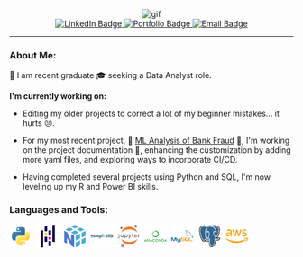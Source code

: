 <div id="header" align="center">
    <img src="https://media3.giphy.com/media/v1.Y2lkPTc5MGI3NjExeTRvMmJ2bzc0eDNzZ3gyMTQza3AyZ3I3N2loeDZjNnV6cm5majR1ZyZlcD12MV9pbnRlcm5hbF9naWZfYnlfaWQmY3Q9Zw/l46Cy1rHbQ92uuLXa/giphy.gif" width="200" alt="gif"/>
    <div id="badges">
        <a href="https://www.linkedin.com/in/leslie-hanson-b8303a231">
            <img src="https://img.shields.io/badge/LinkedIn-blue?style=for-the-badge&logo=linkedin&logoColor=white" alt="LinkedIn Badge"/>
        </a>
        <a href="https://lesliehanson.dev/">
            <img src="https://img.shields.io/badge/Portfolio-slateblue?logo=linkedin&logoColor=white&style=for-the-badge" alt="Portfolio Badge"/>
        </a>
        <a href="mailto:lesliemhanson@gmail.com">
            <img src="https://img.shields.io/badge/email-mediumaquamarine?logo=gmail&logoColor=white&style=for-the-badge" alt="Email Badge"/>
        </a>
    </div>
</div>

<div id="about me">

---

### About Me:

:wave: I am recent graduate :mortar_board: seeking a Data Analyst role. 

<b> I'm currently working on: </b>

- Editing my older projects to correct a lot of my beginner mistakes... it hurts :persevere:. 

- For my most recent project, :money_with_wings: [ML Analysis of Bank Fraud](https://github.com/LMHan122/Machine_Learning_Analysis_of_Bank_Fraud) :money_with_wings:, I'm working on the project documentation :scroll:, 
enhancing the customization by adding more yaml files, and exploring ways to incorporate CI/CD. 

- Having completed several projects using Python and SQL, I'm now leveling up my R and Power BI skills.
</div>

<div id="languages">

### Languages and Tools:
<img src="https://github.com/devicons/devicon/blob/master/icons/python/python-original.svg" title="python" alt="python" height="40" width="40">&nbsp;
<img src="https://github.com/devicons/devicon/blob/master/icons/pandas/pandas-original.svg" title="pandas" alt="pandas" height="40" width="40">&nbsp;
<img src="https://github.com/devicons/devicon/blob/master/icons/numpy/numpy-original.svg" title="numpy" alt="numpy" height="40" width="40">&nbsp;
<img src="https://github.com/devicons/devicon/blob/master/icons/matplotlib/matplotlib-original-wordmark.svg" title="matplotlib" alt="matplotlib" height="40" width="40">&nbsp;
<img src="https://github.com/devicons/devicon/blob/master/icons/jupyter/jupyter-original-wordmark.svg" title="Jupyter" alt="Jupyter" width="40" height="40"/>&nbsp;
<img src="https://github.com/devicons/devicon/blob/master/icons/anaconda/anaconda-original-wordmark.svg" title="Anaconda" alt="Anaconda" width="40" height="40"/>&nbsp;
<img src="https://github.com/devicons/devicon/blob/master/icons/mysql/mysql-original-wordmark.svg" title="mysql" alt="mysql" width="40" height="40"/>&nbsp;
<img src="https://github.com/devicons/devicon/blob/master/icons/postgresql/postgresql-original.svg" title='postgres' alt='postgres' width="40" height="40"/>&nbsp;
<img src="https://github.com/devicons/devicon/blob/master/icons/amazonwebservices/amazonwebservices-plain-wordmark.svg" title="AWS"  alt="AWS" width="40" height="40"/>&nbsp;




</div>








<!--
**LMHan122/LMHan122** is a ✨ _special_ ✨ repository because its `README.md` (this file) appears on your GitHub profile.

Here are some ideas to get you started:

- 🔭 I’m currently working on ...
- 🌱 I’m currently learning ...
- 👯 I’m looking to collaborate on ...
- 🤔 I’m looking for help with ...
- 💬 Ask me about ...
- 📫 How to reach me: ...
- 😄 Pronouns: ...
- ⚡ Fun fact: ...
-->
